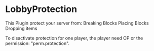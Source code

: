 # LobbyProtection

This Plugin protect your server from:
Breaking Blocks
Placing Blocks
Dropping items

To disactivate protection for one player, the player need OP or the permission: "perm.protection".
